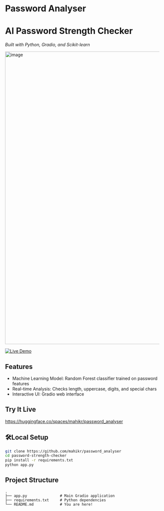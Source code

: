 # Password Analyser
# AI Password Strength Checker  
*Built with Python, Gradio, and Scikit-learn* 

<img width="953" alt="image" src="https://github.com/user-attachments/assets/a112eef9-79bf-46a6-bcdf-9d4fac2b7446" />

[![Live Demo](https://img.shields.io/badge/🔗_Live_Demo-FFD21F?style=for-the-badge&logo=huggingface&logoColor=white)](https://huggingface.co/spaces/mahikr/password_analyser)

## Features  
- Machine Learning Model: Random Forest classifier trained on password features  
- Real-time Analysis: Checks length, uppercase, digits, and special chars  
- Interactive UI: Gradio web interface  


##  Try It Live  
https://huggingface.co/spaces/mahikr/password_analyser

## 🛠Local Setup  
```bash
git clone https://github.com/mahikr/password_analyser
cd password-strength-checker
pip install -r requirements.txt
python app.py
```
##  Project Structure  
```
.
├── app.py               # Main Gradio application
├── requirements.txt     # Python dependencies
└── README.md            # You are here!
```

